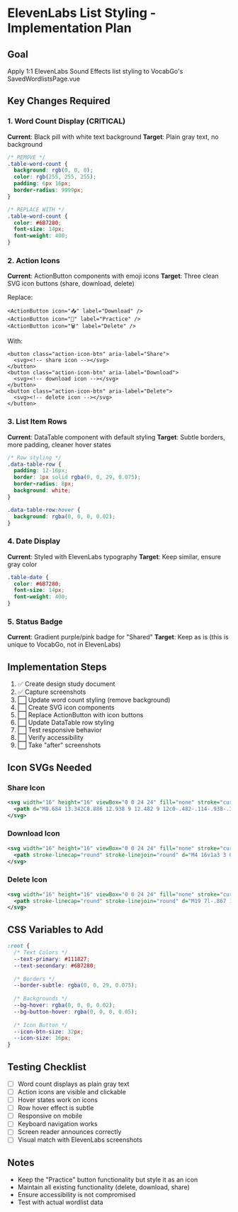 # ElevenLabs List Styling - Implementation Plan

## Goal
Apply 1:1 ElevenLabs Sound Effects list styling to VocabGo's SavedWordlistsPage.vue

## Key Changes Required

### 1. Word Count Display (CRITICAL)
**Current**: Black pill with white text background
**Target**: Plain gray text, no background

```css
/* REMOVE */
.table-word-count {
  background: rgb(0, 0, 0);
  color: rgb(255, 255, 255);
  padding: 6px 16px;
  border-radius: 9999px;
}

/* REPLACE WITH */
.table-word-count {
  color: #6B7280;
  font-size: 14px;
  font-weight: 400;
}
```

### 2. Action Icons
**Current**: ActionButton components with emoji icons
**Target**: Three clean SVG icon buttons (share, download, delete)

Replace:
```vue
<ActionButton icon="📥" label="Download" />
<ActionButton icon="🎯" label="Practice" />
<ActionButton icon="🗑️" label="Delete" />
```

With:
```vue
<button class="action-icon-btn" aria-label="Share">
  <svg><!-- share icon --></svg>
</button>
<button class="action-icon-btn" aria-label="Download">
  <svg><!-- download icon --></svg>
</button>
<button class="action-icon-btn" aria-label="Delete">
  <svg><!-- delete icon --></svg>
</button>
```

### 3. List Item Rows
**Current**: DataTable component with default styling
**Target**: Subtle borders, more padding, cleaner hover states

```css
/* Row styling */
.data-table-row {
  padding: 12-16px;
  border: 1px solid rgba(0, 0, 29, 0.075);
  border-radius: 8px;
  background: white;
}

.data-table-row:hover {
  background: rgba(0, 0, 0, 0.02);
}
```

### 4. Date Display
**Current**: Styled with ElevenLabs typography
**Target**: Keep similar, ensure gray color

```css
.table-date {
  color: #6B7280;
  font-size: 14px;
  font-weight: 400;
}
```

### 5. Status Badge
**Current**: Gradient purple/pink badge for "Shared"
**Target**: Keep as is (this is unique to VocabGo, not in ElevenLabs)

## Implementation Steps

1. ✅ Create design study document
2. ✅ Capture screenshots
3. ⬜ Update word count styling (remove background)
4. ⬜ Create SVG icon components
5. ⬜ Replace ActionButton with icon buttons
6. ⬜ Update DataTable row styling
7. ⬜ Test responsive behavior
8. ⬜ Verify accessibility
9. ⬜ Take "after" screenshots

## Icon SVGs Needed

### Share Icon
```svg
<svg width="16" height="16" viewBox="0 0 24 24" fill="none" stroke="currentColor" stroke-width="2">
  <path d="M8.684 13.342C8.886 12.938 9 12.482 9 12c0-.482-.114-.938-.316-1.342m0 2.684a3 3 0 110-2.684m0 2.684l6.632 3.316m-6.632-6l6.632-3.316m0 0a3 3 0 105.367-2.684 3 3 0 00-5.367 2.684zm0 9.316a3 3 0 105.368 2.684 3 3 0 00-5.368-2.684z"/>
</svg>
```

### Download Icon
```svg
<svg width="16" height="16" viewBox="0 0 24 24" fill="none" stroke="currentColor" stroke-width="2">
  <path stroke-linecap="round" stroke-linejoin="round" d="M4 16v1a3 3 0 003 3h10a3 3 0 003-3v-1m-4-4l-4 4m0 0l-4-4m4 4V4"/>
</svg>
```

### Delete Icon
```svg
<svg width="16" height="16" viewBox="0 0 24 24" fill="none" stroke="currentColor" stroke-width="2">
  <path stroke-linecap="round" stroke-linejoin="round" d="M19 7l-.867 12.142A2 2 0 0116.138 21H7.862a2 2 0 01-1.995-1.858L5 7m5 4v6m4-6v6m1-10V4a1 1 0 00-1-1h-4a1 1 0 00-1 1v3M4 7h16"/>
</svg>
```

## CSS Variables to Add

```css
:root {
  /* Text Colors */
  --text-primary: #111827;
  --text-secondary: #6B7280;
  
  /* Borders */
  --border-subtle: rgba(0, 0, 29, 0.075);
  
  /* Backgrounds */
  --bg-hover: rgba(0, 0, 0, 0.02);
  --bg-button-hover: rgba(0, 0, 0, 0.05);
  
  /* Icon Button */
  --icon-btn-size: 32px;
  --icon-size: 16px;
}
```

## Testing Checklist

- [ ] Word count displays as plain gray text
- [ ] Action icons are visible and clickable
- [ ] Hover states work on icons
- [ ] Row hover effect is subtle
- [ ] Responsive on mobile
- [ ] Keyboard navigation works
- [ ] Screen reader announces correctly
- [ ] Visual match with ElevenLabs screenshots

## Notes

- Keep the "Practice" button functionality but style it as an icon
- Maintain all existing functionality (delete, download, share)
- Ensure accessibility is not compromised
- Test with actual wordlist data
